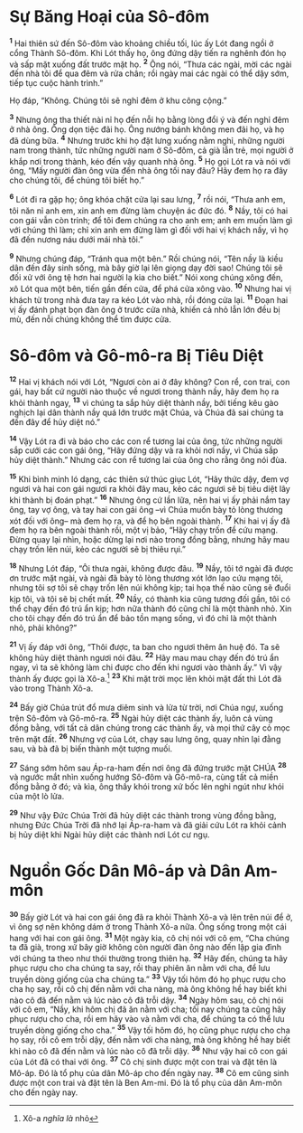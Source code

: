 # Sự Băng Hoại của Sô-đôm

<sup><b>1</b></sup> Hai thiên sứ đến Sô-đôm vào khoảng chiều tối, lúc ấy Lót đang ngồi ở cổng Thành Sô-đôm. Khi Lót thấy họ, ông đứng dậy tiến ra nghênh đón họ và sấp mặt xuống đất trước mặt họ. <sup><b>2</b></sup> Ông nói, “Thưa các ngài, mời các ngài đến nhà tôi để qua đêm và rửa chân; rồi ngày mai các ngài có thể dậy sớm, tiếp tục cuộc hành trình.”

Họ đáp, “Không. Chúng tôi sẽ nghỉ đêm ở khu công cộng.”

<sup><b>3</b></sup> Nhưng ông tha thiết nài nỉ họ đến nỗi họ bằng lòng đổi ý và đến nghỉ đêm ở nhà ông. Ông dọn tiệc đãi họ. Ông nướng bánh không men đãi họ, và họ đã dùng bữa. <sup><b>4</b></sup> Nhưng trước khi họ đặt lưng xuống nằm nghỉ, những người nam trong thành, tức những người nam ở Sô-đôm, cả già lẫn trẻ, mọi người ở khắp nơi trong thành, kéo đến vây quanh nhà ông. <sup><b>5</b></sup> Họ gọi Lót ra và nói với ông, “Mấy người đàn ông vừa đến nhà ông tối nay đâu? Hãy đem họ ra đây cho chúng tôi, để chúng tôi biết họ.”

<sup><b>6</b></sup> Lót đi ra gặp họ; ông khóa chặt cửa lại sau lưng, <sup><b>7</b></sup> rồi nói, “Thưa anh em, tôi năn nỉ anh em, xin anh em đừng làm chuyện ác đức đó. <sup><b>8</b></sup> Nầy, tôi có hai con gái vẫn còn trinh; để tôi đem chúng ra cho anh em; anh em muốn làm gì với chúng thì làm; chỉ xin anh em đừng làm gì đối với hai vị khách nầy, vì họ đã đến nương náu dưới mái nhà tôi.”

<sup><b>9</b></sup> Nhưng chúng đáp, “Tránh qua một bên.” Rồi chúng nói, “Tên nầy là kiều dân đến đây sinh sống, mà bây giờ lại lên giọng dạy đời sao! Chúng tôi sẽ đối xử với ông tệ hơn hai người lạ kia cho biết.” Nói xong chúng xông đến, xô Lót qua một bên, tiến gần đến cửa, để phá cửa xông vào. <sup><b>10</b></sup> Nhưng hai vị khách từ trong nhà đưa tay ra kéo Lót vào nhà, rồi đóng cửa lại. <sup><b>11</b></sup> Ðoạn hai vị ấy đánh phạt bọn đàn ông ở trước cửa nhà, khiến cả nhỏ lẫn lớn đều bị mù, đến nỗi chúng không thể tìm được cửa.

# Sô-đôm và Gô-mô-ra Bị Tiêu Diệt

<sup><b>12</b></sup> Hai vị khách nói với Lót, “Ngươi còn ai ở đây không? Con rể, con trai, con gái, hay bất cứ người nào thuộc về ngươi trong thành nầy, hãy đem họ ra khỏi thành ngay, <sup><b>13</b></sup> vì chúng ta sắp hủy diệt thành nầy, bởi tiếng kêu gào nghịch lại dân thành nầy quá lớn trước mặt Chúa, và Chúa đã sai chúng ta đến đây để hủy diệt nó.”

<sup><b>14</b></sup> Vậy Lót ra đi và báo cho các con rể tương lai của ông, tức những người sắp cưới các con gái ông, “Hãy đứng dậy và ra khỏi nơi nầy, vì Chúa sắp hủy diệt thành.” Nhưng các con rể tương lai của ông cho rằng ông nói đùa.

<sup><b>15</b></sup> Khi bình minh ló dạng, các thiên sứ thúc giục Lót, “Hãy thức dậy, đem vợ ngươi và hai con gái ngươi ra khỏi đây mau, kẻo các ngươi sẽ bị tiêu diệt lây khi thành bị đoán phạt.” <sup><b>16</b></sup> Nhưng ông cứ lần lữa, nên hai vị ấy phải nắm tay ông, tay vợ ông, và tay hai con gái ông –vì Chúa muốn bày tỏ lòng thương xót đối với ông– mà đem họ ra, và để họ bên ngoài thành. <sup><b>17</b></sup> Khi hai vị ấy đã đem họ ra bên ngoài thành rồi, một vị bảo, “Hãy chạy trốn để cứu mạng. Ðừng quay lại nhìn, hoặc dừng lại nơi nào trong đồng bằng, nhưng hãy mau chạy trốn lên núi, kẻo các người sẽ bị thiêu rụi.”

<sup><b>18</b></sup> Nhưng Lót đáp, “Ôi thưa ngài, không được đâu. <sup><b>19</b></sup> Nầy, tôi tớ ngài đã được ơn trước mặt ngài, và ngài đã bày tỏ lòng thương xót lớn lao cứu mạng tôi, nhưng tôi sợ tôi sẽ chạy trốn lên núi không kịp; tai họa thế nào cũng sẽ đuổi kịp tôi, và tôi sẽ bị chết mất. <sup><b>20</b></sup> Nầy, có thành kia cũng tương đối gần, tôi có thể chạy đến đó trú ẩn kịp; hơn nữa thành đó cũng chỉ là một thành nhỏ. Xin cho tôi chạy đến đó trú ẩn để bảo tồn mạng sống, vì đó chỉ là một thành nhỏ, phải không?”

<sup><b>21</b></sup> Vị ấy đáp với ông, “Thôi được, ta ban cho ngươi thêm ân huệ đó. Ta sẽ không hủy diệt thành ngươi nói đâu. <sup><b>22</b></sup> Hãy mau mau chạy đến đó trú ẩn ngay, vì ta sẽ không làm chi được cho đến khi ngươi vào thành ấy.” Vì vậy thành ấy được gọi là Xô-a.[^1-52492514-2fb1-4f7a-8dff-9eeb25dc2d3a] <sup><b>23</b></sup> Khi mặt trời mọc lên khỏi mặt đất thì Lót đã vào trong Thành Xô-a.

<sup><b>24</b></sup> Bấy giờ Chúa trút đổ mưa diêm sinh và lửa từ trời, nơi Chúa ngự, xuống trên Sô-đôm và Gô-mô-ra. <sup><b>25</b></sup> Ngài hủy diệt các thành ấy, luôn cả vùng đồng bằng, với tất cả dân chúng trong các thành ấy, và mọi thứ cây cỏ mọc trên mặt đất. <sup><b>26</b></sup> Nhưng vợ của Lót, chạy sau lưng ông, quay nhìn lại đằng sau, và bà đã bị biến thành một tượng muối.

<sup><b>27</b></sup> Sáng sớm hôm sau Áp-ra-ham đến nơi ông đã đứng trước mặt CHÚA <sup><b>28</b></sup> và ngước mắt nhìn xuống hướng Sô-đôm và Gô-mô-ra, cùng tất cả miền đồng bằng ở đó; và kìa, ông thấy khói trong xứ bốc lên nghi ngút như khói của một lò lửa.

<sup><b>29</b></sup> Như vậy Ðức Chúa Trời đã hủy diệt các thành trong vùng đồng bằng, nhưng Ðức Chúa Trời đã nhớ lại Áp-ra-ham và đã giải cứu Lót ra khỏi cảnh bị hủy diệt khi Ngài hủy diệt các thành nơi Lót cư ngụ.

# Nguồn Gốc Dân Mô-áp và Dân Am-môn

<sup><b>30</b></sup> Bấy giờ Lót và hai con gái ông đã ra khỏi Thành Xô-a và lên trên núi để ở, vì ông sợ nên không dám ở trong Thành Xô-a nữa. Ông sống trong một cái hang với hai con gái ông. <sup><b>31</b></sup> Một ngày kia, cô chị nói với cô em, “Cha chúng ta đã già, trong xứ bây giờ không còn người đàn ông nào đến lập gia đình với chúng ta theo như thói thường trong thiên hạ. <sup><b>32</b></sup> Hãy đến, chúng ta hãy phục rượu cho cha chúng ta say, rồi thay phiên ăn nằm với cha, để lưu truyền dòng giống của cha chúng ta.” <sup><b>33</b></sup> Vậy tối hôm đó họ phục rượu cho cha họ say, rồi cô chị đến nằm với cha nàng, mà ông không hề hay biết khi nào cô đã đến nằm và lúc nào cô đã trỗi dậy. <sup><b>34</b></sup> Ngày hôm sau, cô chị nói với cô em, “Nầy, khi hôm chị đã ăn nằm với cha; tối nay chúng ta cũng hãy phục rượu cho cha, rồi em hãy vào và nằm với cha, để chúng ta có thể lưu truyền dòng giống cho cha.” <sup><b>35</b></sup> Vậy tối hôm đó, họ cũng phục rượu cho cha họ say, rồi cô em trỗi dậy, đến nằm với cha nàng, mà ông không hề hay biết khi nào cô đã đến nằm và lúc nào cô đã trỗi dậy. <sup><b>36</b></sup> Như vậy hai cô con gái của Lót đã có thai với ông. <sup><b>37</b></sup> Cô chị sinh được một con trai và đặt tên là Mô-áp. Ðó là tổ phụ của dân Mô-áp cho đến ngày nay. <sup><b>38</b></sup> Cô em cũng sinh được một con trai và đặt tên là Ben Am-mi. Ðó là tổ phụ của dân Am-môn cho đến ngày nay.

[^1-52492514-2fb1-4f7a-8dff-9eeb25dc2d3a]: Xô-a _nghĩa là_ nhỏ
